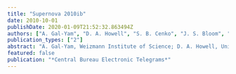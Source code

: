 ```yaml
---
title: "Supernova 2010ib"
date: 2010-10-01
publishDate: 2020-01-09T21:52:32.863494Z
authors: ["A. Gal-Yam", "D. A. Howell", "S. B. Cenko", "J. S. Bloom", "M. M. Kasliwal", "S. R. Kulkarni", "N. M. Law", "E. O. Ofek", "R. M. Quimby"]
publication_types: ["2"]
abstract: "A. Gal-Yam, Weizmann Institute of Science; D. A. Howell, University of California at Santa Barbara and Las Cumbres Observatory; S. B. Cenko and J. S. Bloom, University of California at Berkeley; M. M. Kasliwal and S. R. Kulkarni, California Institute of Technology (CIT); N. M. Law, University of Toronto; and E. O. Ofek and R. M. Quimby, CIT, report the independent discovery of SN 2010ib (cf. CBET 2464) by the ``Palomar Transient Factory'' (PTF) group. The supernova (referred to by the PTF group as PTF10qob) was initially detected at R-band magnitude 19.1 via the Palomar 1.2-m Oschin Schmidt telescope on Aug. 4.38 UT, though no object is visible at the position of 2010ib on an image obtained on July 24.47 (limiting magnitude 20.1). <P />"
featured: false
publication: "*Central Bureau Electronic Telegrams*"
---
```


